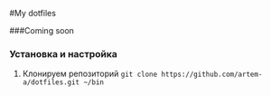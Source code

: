 #My dotfiles

###Coming soon

### Установка и настройка

1. Клонируем репозиторий
    `git clone https://github.com/artem-a/dotfiles.git ~/bin`
